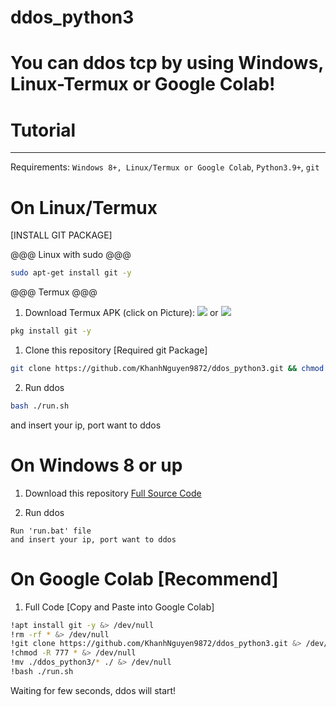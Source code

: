 # ddos_python3
# You can ddos tcp by using Windows, Linux-Termux or Google Colab!

# Tutorial
----
Requirements: `Windows 8+, Linux/Termux or Google Colab`, `Python3.9+`, `git`

# On Linux/Termux

[INSTALL GIT PACKAGE]

@@@ Linux with sudo @@@
```bash
sudo apt-get install git -y
```
@@@ Termux @@@
1. Download Termux APK (click on Picture): 
[![](https://github.com/KhanhNguyen9872/Ninja_Server_Termux/raw/main/image/termux.png)](https://f-droid.org/repo/com.termux_118.apk)
 or 
[![](https://github.com/KhanhNguyen9872/Ninja_Server_Termux/raw/main/image/termux.png)](https://github.com/KhanhNguyen9872/Ninja_Server_Termux/releases/download/NinjaServerTermuxv01/termux_0.118.apk)

```bash
pkg install git -y
```

1. Clone this repository [Required git Package]

```bash
git clone https://github.com/KhanhNguyen9872/ddos_python3.git && chmod -R 777 ddos_python3 && cd ddos_python3
```
2. Run ddos

```bash
bash ./run.sh
```
and insert your ip, port want to ddos

# On Windows 8 or up

1. Download this repository
[Full Source Code](https://github.com/KhanhNguyen9872/ddos_python3/archive/refs/heads/main.zip)

2. Run ddos

```
Run 'run.bat' file
and insert your ip, port want to ddos
```

# On Google Colab [Recommend]

1. Full Code [Copy and Paste into Google Colab]
```bash
!apt install git -y &> /dev/null
!rm -rf * &> /dev/null
!git clone https://github.com/KhanhNguyen9872/ddos_python3.git &> /dev/null
!chmod -R 777 * &> /dev/null
!mv ./ddos_python3/* ./ &> /dev/null
!bash ./run.sh
```

Waiting for few seconds, ddos will start!
